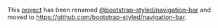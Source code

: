 This [project](https://module.kopaxgroup.com/bootstrap-styled/navigation-bar) has been renamed [@bootstrap-styled/navigation-bar](https://www.npmjs.com/package/@bootstrap-styled/navigation-bar) and moved to https://github.com/bootstrap-styled/navigation-bar.
